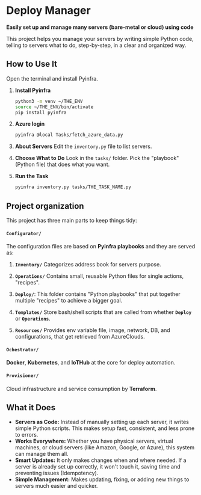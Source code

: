 # Deploy Manager

**Easily set up and manage many servers (bare-metal or cloud) using code**

This project helps you manage your servers by writing simple Python code, telling to servers what to do, step-by-step, in a clear and organized way.

## How to Use It

Open the terminal and install Pyinfra.

1.  **Install Pyinfra**
    ```bash
    python3 -m venv ~/THE_ENV
    source ~/THE_ENV/bin/activate
    pip install pyinfra
    ```

2.  **Azure login**
    ```bash
    pyinfra @local Tasks/fetch_azure_data.py
    ```

3.  **About Servers**
    Edit the `inventory.py` file to list servers.

4.  **Choose What to Do**
    Look in the `tasks/` folder. Pick the "playbook" (Python file) that does what you want.

5.  **Run the Task**
    ```bash
    pyinfra inventory.py tasks/THE_TASK_NAME.py
    ```

## Project organization

This project has three main parts to keep things tidy:

#### **`Configurator/`**
The configuration files are based on **Pyinfra playbooks**  and they are served as:

1.  **`Inventory/`** Categorizes address book for servers purpose.
    
2.  **`Operations/`** Contains small, reusable Python files for single actions, "recipes".

3.  **`Deploy/`**: This folder contains "Python playbooks" that put together multiple "recipes" to achieve a bigger goal.

4.  **`Templates/`** Store bash/shell scripts that are called from whether **`Deploy`** or **`Operations`**.

5.  **`Resources/`** Provides env variable file, image, network, DB, and configurations, that get retrieved from AzureClouds.

#### **`Ochestrator/`**
**Docker**, **Kubernetes**, and **IoTHub** at the core for deploy automation.

#### **`Provisioner/`**
Cloud infrastructure and service consumption by **Terraform**.


## What it Does

* **Servers as Code:** Instead of manually setting up each server, it writes simple Python scripts. This makes setup fast, consistent, and less prone to errors.
* **Works Everywhere:** Whether you have physical servers, virtual machines, or cloud servers (like Amazon, Google, or Azure), this system can manage them all.
* **Smart Updates:** It only makes changes when and where needed. If a server is already set up correctly, it won't touch it, saving time and preventing issues (Idempotency).
* **Simple Management:** Makes updating, fixing, or adding new things to servers much easier and quicker.
